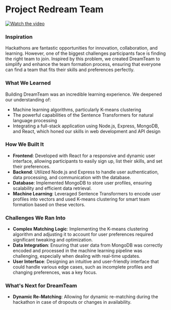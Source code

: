 # Project Redream Team

[![Watch the video](https://github.com/user-attachments/assets/79dd531d-ce4a-46ac-9c09-85f1f875cac8/thumbnail-image.png)](https://github.com/user-attachments/assets/dc1bf37c-af23-47af-919e-151c69c44d18)

### Inspiration
Hackathons are fantastic opportunities for innovation, collaboration, and learning. However, one of the biggest challenges participants face is finding the right team to join. Inspired by this problem, we created DreamTeam to simplify and enhance the team formation process, ensuring that everyone can find a team that fits their skills and preferences perfectly.

### What We Learned
Building DreamTeam was an incredible learning experience. We deepened our understanding of:
- Machine learning algorithms, particularly K-means clustering
- The powerful capabilities of the Sentence Transformers for natural language processing
- Integrating a full-stack application using Node.js, Express, MongoDB, and React, which honed our skills in web development and API design

### How We Built It
- **Frontend**: Developed with React for a responsive and dynamic user interface, allowing participants to easily sign up, list their skills, and set their preferences.
- **Backend**: Utilized Node.js and Express to handle user authentication, data processing, and communication with the database.
- **Database**: Implemented MongoDB to store user profiles, ensuring scalability and efficient data retrieval.
- **Machine Learning**: Leveraged Sentence Transformers to encode user profiles into vectors and used K-means clustering for smart team formation based on these vectors.

### Challenges We Ran Into
- **Complex Matching Logic**: Implementing the K-means clustering algorithm and adjusting it to account for user preferences required significant tweaking and optimization.
- **Data Integration**: Ensuring that user data from MongoDB was correctly encoded and processed in the machine learning pipeline was challenging, especially when dealing with real-time updates.
- **User Interface**: Designing an intuitive and user-friendly interface that could handle various edge cases, such as incomplete profiles and changing preferences, was a key focus.

### What's Next for DreamTeam
- **Dynamic Re-Matching**: Allowing for dynamic re-matching during the hackathon in case of dropouts or changes in availability.

